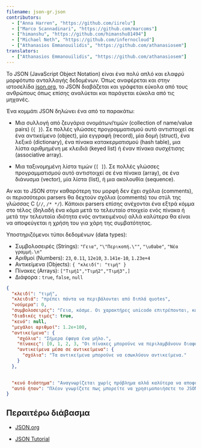 ```yaml
---
filename: json-gr.json
contributors:
  - ["Anna Harren", "https://github.com/iirelu"]
  - ["Marco Scannadinari", "https://github.com/marcoms"]
  - ["himanshu", "https://github.com/himanshu81494"]
  - ["Michael Neth", "https://github.com/infernocloud"]
  - ["Athanasios Emmanouilidis", "https://github.com/athanasiosem"]
translators:
  - ["Athanasios Emmanouilidis", "https://github.com/athanasiosem"]
---
```


Το JSON (JavaScript Object Notation) είναι ένα πολύ απλό και ελαφρύ μορφότυπο ανταλλαγής δεδομένων. Όπως αναφέρεται και στην ιστοσελίδα [json.org](http://json.org), το JSON διαβάζεται και γράφεται εύκολα από τους ανθρώπους όπως επίσης αναλύεται και παράγεται εύκολα από τις μηχανές.

Ένα κομμάτι JSON δηλώνει ένα από τα παρακάτω:

* Μια συλλογή από ζευγάρια ονομάτων/τιμών (collection of name/value pairs) (`{ }`). Σε πολλές γλώσσες προγραμματισμού αυτό αντιστοιχεί σε ένα αντικείμενo (object), μία εγγραφή (record), μία δομή (struct), ένα λεξικό (dictionary), ένα πίνακα κατακερματισμού (hash table), μια λίστα αριθμημένη με κλειδιά (keyed list) ή έναν πίνακα συσχέτισης (associative array).

* Μια ταξινομημένη λίστα τιμών (`[ ]`). Σε πολλές γλώσσες προγραμματισμού αυτό αντιστοιχεί σε ένα πίνακα (array), σε ένα διάνυσμα (vector), μία λίστα (list), ή μια ακολουθία (sequence). 

Αν και το JSON στην καθαρότερη του μορφή δεν έχει σχόλια (comments), οι περισσότεροι parsers θα δεχτούν σχόλια (comments) του στύλ της γλώσσας C (`//`, `/* */`). Κάποιοι parsers επίσης ανέχονται ένα εξτρά κόμμα στο τέλος (δηλαδή ένα κόμα μετά το τελευταίο στοιχείο ενός πίνακα ή μετά την τελευταία ιδιότητα ενός αντικειμένου) αλλά καλύτερα θα είναι να αποφεύγεται η χρήση του για χάρη της συμβατότητας.

Υποστηριζόμενοι τύποι δεδομένων (data types):

* Συμβολοσειρές (Strings): `"Γεια"`, `"\"Περικοπή.\""`, `"\u0abe"`, `"Νέα γραμμή.\n"`
* Αριθμοί (Numbers): `23`, `0.11`, `12e10`, `3.141e-10`, `1.23e+4`
* Αντικείμενα (Objects): `{ "κλειδί": "τιμή" }`
* Πίνακες (Arrays): `["Τιμή1","Τιμή2","Τιμή3",]`
* Διάφορα : `true`, `false`, `null`

```json
{
  "κλειδί": "τιμή",
  "κλειδιά": "πρέπει πάντα να περιβάλονται από διπλά quotes",
  "νούμερα": 0,
  "συμβολοσειρές": "Γεια, κόσμε. Οι χαρακτήρες unicode επιτρέπονται, καθώς και το \"escaping\".",
  "διαδικές τιμές": true,
  "κενό": null,
  "μεγάλοι αριθμοί": 1.2e+100,
  "αντικείμενα": {
    "σχόλια": "Σήμερα έφαγα ένα μήλο.",
    "πίνακες": [0, 1, 2, 3, "Οι πίνακες μπορούνε να περιλαμβάνουν διαφορετικούς τύπους δεδομένων", 5],
    "αντικείμενα μέσα σε αντικείμενα": {
      "σχόλια": "Τα αντικείμενα μπορούνε να εσωκλύουν αντικείμενα."
    }
  },
  

  "κενό διάστημα": "Αναγνωρίζεται χωρίς πρόβλημα αλλά καλύτερα να αποφεύγεται η χρήση του.",
  "αυτό ήταν": "Πλέον γνωρίζετε πως μπορείτε να χρησιμοποιήσετε το JSON."
}
```

## Περαιτέρω διάβασμα

* [JSON.org](http://json.org)

* [JSON Tutorial](https://www.youtube.com/watch?v=wI1CWzNtE-M)
